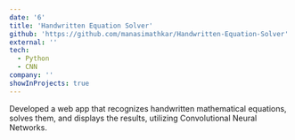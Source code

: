 ```yaml
---
date: '6'
title: 'Handwritten Equation Solver'
github: 'https://github.com/manasimathkar/Handwritten-Equation-Solver'
external: ''
tech:
  - Python
  - CNN
company: ''
showInProjects: true
---
```


Developed a web app that recognizes handwritten mathematical equations, solves them, and displays the results, utilizing Convolutional Neural Networks.
